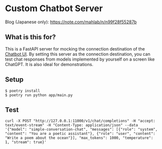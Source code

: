 # Custom Chatbot Server

Blog (Japanese only): https://note.com/mahlab/n/n99f28f55287b

## What is this for?

This is a FastAPI server for mocking the connection destination of
the [Chatbot UI](https://github.com/mckaywrigley/chatbot-ui). By setting this server as the
connection destination, you can test chat responses from models implemented by yourself on a screen like ChatGPT. It is
also ideal for demonstrations.

## Setup

```
$ poetry install
$ poetry run python app/main.py
```


## Test

```
curl -X POST "http://127.0.0.1:11000/v1/chat/completions" -H "accept: text/event-stream" -H "Content-Type: application/json" --data '{"model": "simple-conversation-chat", "messages": [{"role": "system", "content": "You are a poetic assistant"}, {"role": "user", "content": "Write a poem about the ocean"}], "max_tokens": 1000, "temperature": 1, "stream": true}'
```
